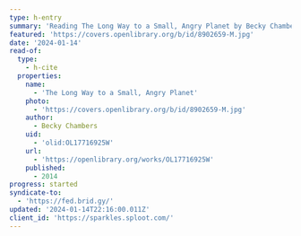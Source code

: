 ```yaml
---
type: h-entry
summary: 'Reading The Long Way to a Small, Angry Planet by Becky Chambers'
featured: 'https://covers.openlibrary.org/b/id/8902659-M.jpg'
date: '2024-01-14'
read-of:
  type:
    - h-cite
  properties:
    name:
      - 'The Long Way to a Small, Angry Planet'
    photo:
      - 'https://covers.openlibrary.org/b/id/8902659-M.jpg'
    author:
      - Becky Chambers
    uid:
      - 'olid:OL17716925W'
    url:
      - 'https://openlibrary.org/works/OL17716925W'
    published:
      - 2014
progress: started
syndicate-to:
  - 'https://fed.brid.gy/'
updated: '2024-01-14T22:16:00.011Z'
client_id: 'https://sparkles.sploot.com/'
---
```


